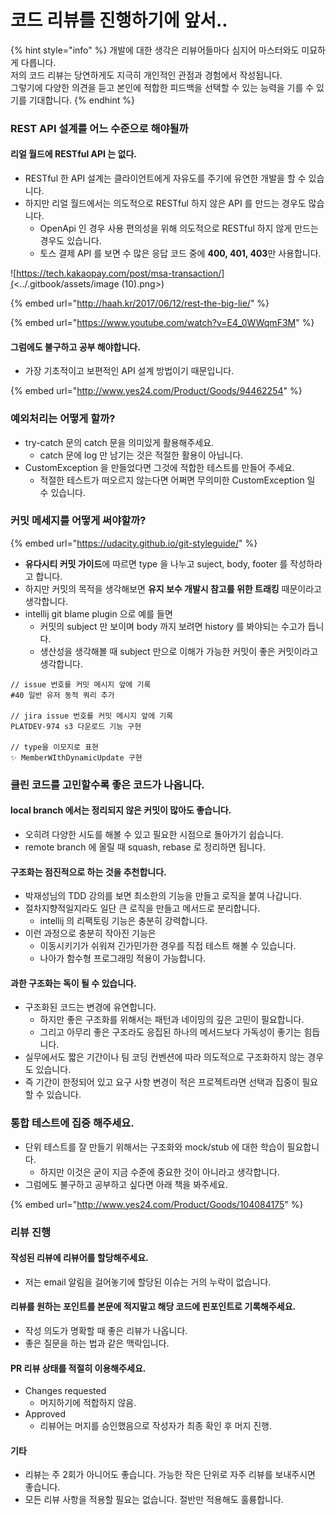 # 코드 리뷰를 진행하기에 앞서..

{% hint style="info" %}
개발에 대한 생각은 리뷰어들마다 심지어 마스터와도 미묘하게 다릅니다. \
저의 코드 리뷰는 당연하게도 지극히 개인적인 관점과 경험에서 작성됩니다.\
그렇기에 다양한 의견을 듣고 본인에 적합한 피드백을 선택할 수 있는 능력을 기를 수 있기를 기대합니다.
{% endhint %}

### REST API 설계를 어느 수준으로 해야될까

#### 리얼 월드에 RESTful API 는 없다.

* RESTful 한 API 설계는 클라이언트에게 자유도를 주기에 유연한 개발을 할 수 있습니다.
* 하지만 리얼 월드에서는 의도적으로 RESTful 하지 않은 API 를 만드는 경우도 많습니다.
  * OpenApi 인 경우 사용 편의성을 위해 의도적으로 RESTful 하지 않게 만드는 경우도 있습니다.
  * 토스 결제 API 를 보면 수 많은 응답 코드 중에 **400, 401, 403**만 사용합니다.

![https://tech.kakaopay.com/post/msa-transaction/](<../.gitbook/assets/image (10).png>)

{% embed url="http://haah.kr/2017/06/12/rest-the-big-lie/" %}

{% embed url="https://www.youtube.com/watch?v=E4_0WWqmF3M" %}

#### 그럼에도 불구하고 공부 해야합니다.

* 가장 기초적이고 보편적인 API 설계 방법이기 때문입니다.

{% embed url="http://www.yes24.com/Product/Goods/94462254" %}



### 예외처리는 어떻게 할까?

* try-catch 문의 catch 문을 의미있게 활용해주세요.
  * catch 문에 log 만 남기는 것은 적절한 활용이 아닙니다.
* CustomException 을 만들었다면 그것에 적합한 테스트를 만들어 주세요.
  * 적절한 테스트가 떠오르지 않는다면 어쩌면 무의미한 CustomException 일 수 있습니다.



### 커밋 메세지를 어떻게 써야할까?

{% embed url="https://udacity.github.io/git-styleguide/" %}

* **유다시티 커밋 가이드**에 따르면 type 을 나누고 suject, body, footer 를 작성하라고 합니다.
* 하지만 커밋의 목적을 생각해보면 **유지 보수 개발시 참고를 위한 트래킹** 때문이라고 생각합니다.
* intellij git blame plugin 으로 예를 들면
  * 커밋의 subject 만 보이며 body 까지 보려면 history 를 봐야되는 수고가 듭니다.
  * 생산성을 생각해볼 때 subject 만으로 이해가 가능한 커밋이 좋은 커밋이라고 생각합니다.

```
// issue 번호를 커밋 메시지 앞에 기록
#40 일반 유저 동적 쿼리 추가 

// jira issue 번호를 커밋 메시지 앞에 기록
PLATDEV-974 s3 다운로드 기능 구현 

// type을 이모지로 표현
✨ MemberWIthDynamicUpdate 구현
```



### 클린 코드를 고민할수록 좋은 코드가 나옵니다.

#### local branch 에서는 정리되지 않은 커밋이 많아도 좋습니다.

* 오히려 다양한 시도를 해볼 수 있고 필요한 시점으로 돌아가기 쉽습니다.
* remote branch 에 올릴 때 squash, rebase 로 정리하면 됩니다.

#### 구조화는 점진적으로 하는 것을 추천합니다.

* 박재성님의 TDD 강의를 보면 최소한의 기능을 만들고 로직을 붙여 나갑니다.
* 절차지향적일지라도 일단 큰 로직을 만들고 메서드로 분리합니다.
  * intellij 의 리팩토링 기능은 충분히 강력합니다.
* 이런 과정으로 충분히 작아진 기능은
  * 이동시키기가 쉬워져 긴가민가한 경우를 직접 테스트 해볼 수 있습니다.
  * 나아가 함수형 프로그래밍 적용이 가능합니다.

#### 과한 구조화는 독이 될 수 있습니다.

* 구조화된 코드는 변경에 유연합니다.
  * 하지만 좋은 구조화를 위해서는 패턴과 네이밍의 깊은 고민이 필요합니다.
  * 그리고 아무리 좋은 구조라도 응집된 하나의 메서드보다 가독성이 좋기는 힘듭니다.
* 실무에서도 짧은 기간이나 팀 코딩 컨벤션에 따라 의도적으로 구조화하지 않는 경우도 있습니다.
* 즉 기간이 한정되어 있고 요구 사항 변경이 적은 프로젝트라면 선택과 집중이 필요할 수 있습니다.



### 통합 테스트에 집중 해주세요.

* 단위 테스트를 잘 만들기 위해서는 구조화와 mock/stub 에 대한 학습이 필요합니다.
  * 하지만 이것은 굳이 지금 수준에 중요한 것이 아니라고 생각합니다.
* 그럼에도 불구하고 공부하고 싶다면 아래 책을 봐주세요.

{% embed url="http://www.yes24.com/Product/Goods/104084175" %}



### 리뷰 진행

#### 작성된 리뷰에 리뷰어를 할당해주세요.

* 저는 email 알림을 걸어놓기에 할당된 이슈는 거의 누락이 없습니다.

#### 리뷰를 원하는 포인트를 본문에 적지말고 해당 코드에 핀포인트로 기록해주세요.

* 작성 의도가 명확할 때 좋은 리뷰가 나옵니다.&#x20;
* 좋은 질문을 하는 법과 같은 맥락입니다.

#### PR 리뷰 상태를 적절히 이용해주세요.

* Changes requested
  * 머지하기에 적합하지 않음.
* Approved
  * 리뷰어는 머지를 승인했음으로 작성자가 최종 확인 후 머지 진행.

#### 기타

* 리뷰는 주 2회가 아니어도 좋습니다. 가능한 작은 단위로 자주 리뷰를 보내주시면 좋습니다.
* 모든 리뷰 사항을 적용할 필요는 없습니다. 절반만 적용해도 훌륭합니다.
